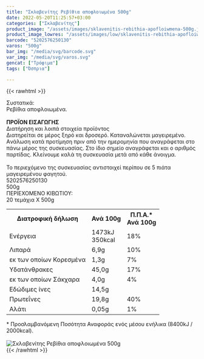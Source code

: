 ```yaml
---
title: "Σκλαβενίτης Ρεβίθια αποφλοιωμένα 500g"
date: 2022-05-20T11:25:57+03:00
categories: ["Σκλαβενίτης"]
product_image: "/assets/images/sklavenitis-rebithia-apofloiwmena-500g.jpg"
product_image_lowres: "/assets/images/low/sklavenitis-rebithia-apofloiwmena-500g.jpg"
barcode: "5202576250130"
varos: "500g"
bar_img: "/media/svg/barcode.svg"
var_img: "/media/svg/varos.svg"
gencat: ["Τρόφιμα"]
tags: ["Όσπρια"]

---
```

{{< rawhtml >}}

<div class="sload598"><div class="product"><div id="sistatika">Συστατικά:</div><div class="alltext">Ρεβίθια αποφλοιωμένα.<br><br><b>ΠΡΟΪΟΝ ΕΙΣΑΓΩΓΗΣ</b></div><div id="loipa">Διατήρηση και λοιπά στοιχεία προϊόντος</div><div class="alltext">Διατηρείται σε μέρος ξηρό και δροσερό. Καταναλώνεται μαγειρεμένο. Aνάλωση κατά προτίμηση πριν από την ημερομηνία που αναγράφεται στο πάνω μέρος της συσκευασίας. Στο ίδιο σημείο αναγράφεται και ο αριθμός παρτίδας. Κλείνουμε καλά τη συσκευασία μετά από κάθε άνοιγμα.<br><br>Το περιεχόμενο της συσκευασίας αντιστοιχεί περίπου σε 5 πιάτα μαγειρεμένου φαγητού.</div><div id="barcode"><div id="barimage1"></div><span id="bartext">5202576250130</span></div><div id="varos"><div id="varosimage1"></div><span id="varostext">500g</span></div><div id="kivotio">ΠΕΡΙΕΧΟΜΕΝΟ ΚΙΒΩΤΙΟΥ:<br>20 τεμάχια Χ 500g</div><div class="tabout"><table id="diatable"><tbody><tr><th>Διατροφική δήλωση</th><th>Ανά 100g</th><th>Π.Π.Α.*<br>Ανά 100g</th></tr><tr><td class="texr2">Ενέργεια</td><td class="texr">1473kJ<br>350kcal</td><td class="texr">18%</td></tr><tr><td class="texr2">Λιπαρά</td><td class="texr">6,9g</td><td class="texr">10%</td></tr><tr><td class="gray">εκ των οποίων Κορεσµένα</td><td class="gray2">1,3g</td><td class="gray2">7%</td></tr><tr><td class="texr2">Yδατάνθρακες</td><td class="texr">45,0g</td><td class="texr">17%</td></tr><tr><td class="gray">εκ των οποίων Σάκχαρα</td><td class="gray2">4,0g</td><td class="gray2">4%</td></tr><tr><td class="texr2">Eδώδιμες ίνες</td><td class="texr">14,5g</td><td class="texr"></td></tr><tr><td class="texr2">Πρωτεΐνες</td><td class="texr">19,8g</td><td class="texr">40%</td></tr><tr><td class="texr2">Αλάτι</td><td class="texr">0,05g</td><td class="texr">1%</td></tr></tbody></table></div><div class="alltext">* Προσλαμβανόμενη Ποσότητα Αναφοράς ενός μέσου ενήλικα (8400kJ / 2000kcal).</div><br><div class="pimg"><img alt="Σκλαβενίτης Ρεβίθια αποφλοιωμένα 500g" title="Σκλαβενίτης Ρεβίθια αποφλοιωμένα 500g" src="/assets/images/sklavenitis-rebithia-apofloiwmena-500g.jpg"></div></div></div>
{{< /rawhtml >}}


